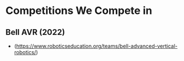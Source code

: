 # Competitions We Compete in

## Bell AVR (2022)

- (https://www.roboticseducation.org/teams/bell-advanced-vertical-robotics/)
